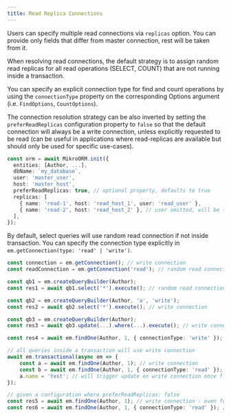 ```yaml
---
title: Read Replica Connections
---
```


Users can specify multiple read connections via `replicas` option. You can provide only fields that differ from master connection, rest will be taken from it.

When resolving read connections, the default strategy is to assign random read replicas for all read operations (SELECT, COUNT) that are not running inside a transaction.

You can specify an explicit connection type for find and count operations by using the `connectionType` property on the corresponding Options argument (i.e. `FindOptions`, `CountOptions`).

The connection resolution strategy can be also inverted by setting the `preferReadReplicas` configuration property to `false` so that the default connection will always be a write connection, unless explicitly requested to be read (can be useful in applications where read-replicas are available but should only be used for specific use-cases).

```ts
const orm = await MikroORM.init({
  entities: [Author, ...],
  dbName: `my_database`,
  user: 'master_user',
  host: 'master_host',
  preferReadReplicas: true, // optional property, defaults to true
  replicas: [
    { name: 'read-1', host: 'read_host_1', user: 'read_user' },
    { name: 'read-2', host: 'read_host_2' }, // user omitted, will be taken from master connection
  ],
});
```

By default, select queries will use random read connection if not inside transaction. You can specify the connection type explicitly in `em.getConnection(type: 'read' | 'write')`.

```ts
const connection = em.getConnection(); // write connection
const readConnection = em.getConnection('read'); // random read connection

const qb1 = em.createQueryBuilder(Author);
const res1 = await qb1.select('*').execute(); // random read connection

const qb2 = em.createQueryBuilder(Author, 'a', 'write');
const res2 = await qb2.select('*').execute(); // write connection

const qb3 = em.createQueryBuilder(Author);
const res3 = await qb3.update(...).where(...).execute(); // write connection

const res4 = await em.findOne(Author, 1, { connectionType: 'write' }); // explicit write connection

// all queries inside a transaction will use write connection
await em.transactional(async em => {
    const a = await em.findOne(Author, 1); // write connection
    const b = await em.findOne(Author, 1, { connectionType: 'read' }); // still a write connection - we are in a transaction
    a.name = 'test'; // will trigger update on write connection once flushed
});

// given a configuration where preferReadReplicas: false
const res5 = await em.findOne(Author, 1); // write connection - even for a read operation
const res6 = await em.findOne(Author, 1, { connectionType: 'read' }); // unless explicitly asking for a read replica
```
